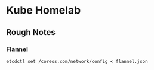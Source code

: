 # Kube Homelab

## Rough Notes

### Flannel

```
etcdctl set /coreos.com/network/config < flannel.json
```
